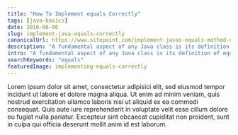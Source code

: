 ```yaml
---
title: "How To Implement equals Correctly"
tags: [java-basics]
date: 2016-06-06
slug: implement-java-equals-correctly
canonicalUrl: https://www.sitepoint.com/implement-javas-equals-method-correctly/
description: "A fundamental aspect of any Java class is its definition of equality. It is determined by a class's `equals` method. Let's see how to implement it correctly."
intro: "A fundamental aspect of any Java class is its definition of equality. It is determined by a class's `equals` method and there are a couple of things to be considered for a correct implementation. Let’s check ’em out so we get it right!"
searchKeywords: "equals"
featuredImage: implementing-equals-correctly
---
```


Lorem ipsum dolor sit amet, consectetur adipisici elit, sed eiusmod tempor incidunt ut labore et dolore magna aliqua.
Ut enim ad minim veniam, quis nostrud exercitation ullamco laboris nisi ut aliquid ex ea commodi consequat.
Quis aute iure reprehenderit in voluptate velit esse cillum dolore eu fugiat nulla pariatur.
Excepteur sint obcaecat cupiditat non proident, sunt in culpa qui officia deserunt mollit anim id est laborum.
